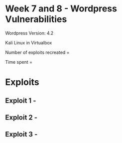 # Week 7 and 8 - Wordpress Vulnerabilities

Wordpress Version: 4.2

Kali Linux in Virtualbox

Number of exploits recreated =

Time spent = 

# Exploits

## Exploit 1 -

## Exploit 2 - 

## Exploit 3 -
